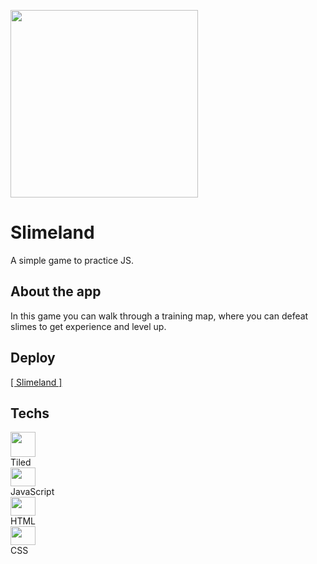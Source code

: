 <img src="https://cdn.discordapp.com/attachments/387391441397350411/996955085013799043/unknown.png" height="300px"></img>

# Slimeland
A simple game to practice JS.

## About the app
In this game you can walk through a training map, where you can defeat slimes to get experience and level up.

## Deploy
<a href="https://danielpqb.github.io/my-first-web-game/" target="_blank">[ Slimeland ]</a>

## Techs
<div>
<span><img src="https://dl.flathub.org/repo/appstream/x86_64/icons/128x128/org.mapeditor.Tiled.png" width="40px" height="40px" align="center" /><div>Tiled</div><span>
<span><img src="https://raw.githubusercontent.com/danielcranney/readme-generator/main/public/icons/skills/javascript-colored.svg" width="40px" height="30px" align="center"/><div>JavaScript</div><span>
<span><img src="https://raw.githubusercontent.com/danielcranney/readme-generator/main/public/icons/skills/html5-colored.svg" width="40px" height="30px" align="center"/><div>HTML</div><span>
<span><img src="https://raw.githubusercontent.com/danielcranney/readme-generator/main/public/icons/skills/css3-colored.svg" width="40px" height="30px" align="center"/><div>CSS</div><span>
</div>
